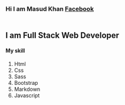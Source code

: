 ### Hi I am  Masud Khan [Facebook](https://www.facebook.com/mkhangaz2/ "My Facebook Profile Id") <br> <br>

## I am Full Stack Web Developer
#### My skill
1. Html
1. Css
1. Sass
1. Bootstrap
1. Markdown
1. Javascript
